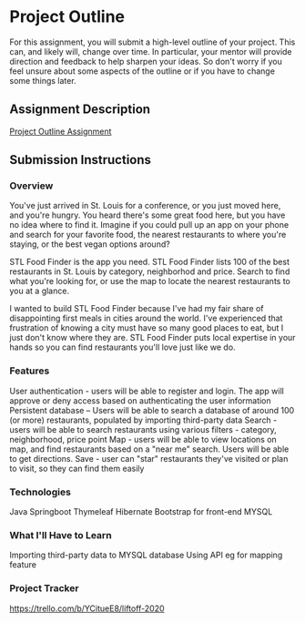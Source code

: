 # Project Outline
For this assignment, you will submit a high-level outline of your project. This can, and likely will, change over time. In particular, your mentor will provide direction and feedback to help sharpen your ideas. So don't worry if you feel unsure about some aspects of the outline or if you have to change some things later.

## Assignment Description
[Project Outline Assignment](https://education.launchcode.org/liftoff/modules/assignments/project-outline)

## Submission Instructions

### Overview
You've just arrived in St. Louis for a conference, or you just moved here, and you're hungry. You heard there's some great food here, but you have no idea where to find it. Imagine if you could pull up an app on your phone and search for your favorite food, the nearest restaurants to where you're staying, or the best vegan options around? 

STL Food Finder is the app you need. STL Food Finder lists 100 of the best restaurants in St. Louis by category, neighborhod and price. Search to find what you're looking for, or use the map to locate the nearest restaurants to you at a glance. 

I wanted to build STL Food Finder because I've had my fair share of disappointing first meals in cities around the world. I've experienced that frustration of knowing a city must have so many good places to eat, but I just don't know where they are. STL Food Finder puts local expertise in your hands so you can find restaurants you'll love just like we do.

### Features
User authentication - users will be able to register and login. The app will approve or deny access based on authenticating the user information
Persistent database – Users will be able to search a database of around 100 (or more) restaurants, populated by importing third-party data
Search - users will be able to search restaurants using various filters - category, neighborhood, price point
Map - users will be able to view locations on map, and find restaurants based on a "near me" search. Users will be able to get directions. 
Save - user can "star" restaurants they've visited or plan to visit, so they can find them easily

### Technologies
Java 
Springboot
Thymeleaf
Hibernate
Bootstrap for front-end
MYSQL

### What I'll Have to Learn
Importing third-party data to MYSQL database
Using API eg for mapping feature

### Project Tracker
https://trello.com/b/YCitueE8/liftoff-2020
